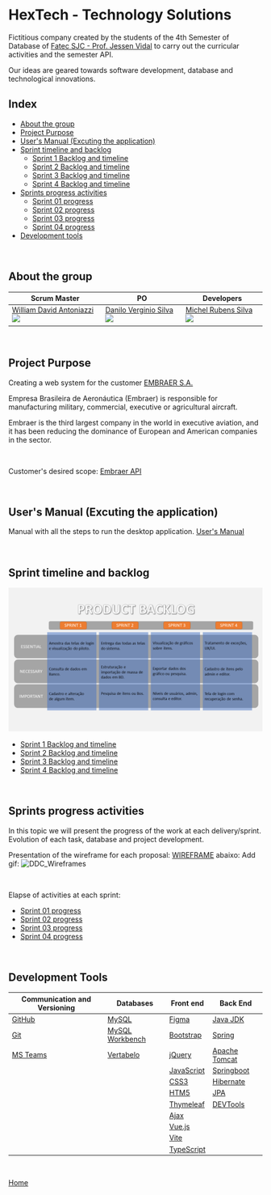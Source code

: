 # HexTech - Technology Solutions

Fictitious company created by the students of the 4th Semester of Database of [Fatec SJC - Prof. Jessen Vidal](https://fatecsjc-prd.azurewebsites.net/suporte-moodle.php "Fatec SJC - Prof. Jessen Vidal") to carry out the curricular activities and the semester API.

Our ideas are geared towards software development, database and technological innovations.
<br />


<h2>Index</h2>

- [About the group](#about-the-group)
- [Project Purpose](#project-purpose)
- [User's Manual (Excuting the application)](#users-manual-excuting-the-application)
- [Sprint timeline and backlog](#sprint-timeline-and-backlog)
    - [Sprint 1 Backlog and timeline](readme_pages/sprint01_backlog_burndown.md)
    - [Sprint 2 Backlog and timeline](readme_pages/sprint02_backlog_burndown.md)
    - [Sprint 3 Backlog and timeline](readme_pages/sprint03_backlog_burndown.md)
    - [Sprint 4 Backlog and timeline](readme_pages/sprint04_backlog_burndown.md)
- [Sprints progress activities](#sprint-progress-activities)
    - [Sprint 01 progress](readme_pages/sprint01_atividades_entrega.md)
    - [Sprint 02 progress](readme_pages/sprint02_atividades_entrega.md)
    - [Sprint 03 progress](readme_pages/sprint03_atividades_entrega.md)
    - [Sprint 04 progress](readme_pages/sprint04_atividades_entrega.md)
- [Development tools](#development-tools)

<br />


<h2>About the group</h2>

| Scrum Master | PO | Developers | 
| ------------------- | ------------------- |  ------------------- | 
| [William David Antoniazzi](mailto:william.antoniazzi@fatec.sp.gov.br "William David Antoniazzi") <a href="https://www.linkedin.com/in/williamantoniazzi/" target="_blank"><img src="https://cdn-icons-png.flaticon.com/512/174/174857.png" width="15" /></a> | [Danilo Verginio Silva](mailto:danilo.silva210b@fatec.sp.gov.br "Danilo Verginio Silva") <a href="https://www.linkedin.com/in/daniloverginio" target="_blank"><img src="https://cdn-icons-png.flaticon.com/512/174/174857.png" width="15" /></a> | [Michel Rubens Silva](mailto:michel.silva33@fatec.sp.gov.br "Michel Rubens Silva") <a href="https://www.linkedin.com/in/michelrubens/" target="_blank"><img src="https://cdn-icons-png.flaticon.com/512/174/174857.png" width="15" /></a> |

<br />


<h2>Project Purpose</h2>

Creating a web system for the customer [EMBRAER S.A.](https://www.embraer.com.br/ "EMBRAER S.A.")

Empresa Brasileira de Aeronáutica (Embraer) is responsible for manufacturing military, commercial, executive or agricultural aircraft.

Embraer is the third largest company in the world in executive aviation, and it has been reducing the dominance of European and American companies in the sector.

<br />

Customer's desired scope: [Embraer API](./api_project_Embraer/%5BAC%20Config%20Control%5D%20Proposta%20FATEC%202023-1_rev1_0.docx)

<br />


<h2>User's Manual (Excuting the application)</h2>

Manual with all the steps to run the desktop application.
[User's Manual](./readme_documents/user_manual/user_manual.md "User's Manual")

<br />


<h2>Sprint timeline and backlog</h2>

![Backlog_do_Produto](./readme_documents/sprintslogs/product_backlog.png "Backlog do Produto")

- [Sprint 1 Backlog and timeline](readme_pages/sprint01_backlog_burndown.md)
- [Sprint 2 Backlog and timeline](readme_pages/sprint02_backlog_burndown.md)
- [Sprint 3 Backlog and timeline](readme_pages/sprint03_backlog_burndown.md)
- [Sprint 4 Backlog and timeline](readme_pages/sprint04_backlog_burndown.md)

<br />


<h2>Sprints progress activities</h2>
In this topic we will present the progress of the work at each delivery/sprint. Evolution of each task, database and project development.

<br />

Presentation of the wireframe for each proposal: [WIREFRAME](documents/wireframe_sprint1.pdf "Wireframe_PDF") abaixo:
Add gif: ![](../docsandimages/DDC_TECSUS_Wireframes.gif "DDC_Wireframes")


<br />

Elapse of activities at each sprint:

- [Sprint 01 progress](readme_pages/sprint01_atividades_entrega.md)
- [Sprint 02 progress](readme_pages/sprint02_atividades_entrega.md)
- [Sprint 03 progress](readme_pages/sprint03_atividades_entrega.md)
- [Sprint 04 progress](readme_pages/sprint04_atividades_entrega.md)

<br />


<h2>Development Tools</h2>

| Communication and Versioning | Databases | Front end | Back End |
| --- | --- | --- | --- |
| [GitHub](https://github.com/) | [MySQL](https://dev.mysql.com/downloads/mysql/ "MySQL Community") | [Figma](https://www.figma.com/ "Figma") | [Java JDK](https://www.oracle.com/br/java/technologies/javase/jdk11-archive-downloads.html "Java JDK") |
| [Git](https://git-scm.com/download/win) | [MySQL Workbench](https://www.mysql.com/products/workbench/ "MySQL Workbench") | [Bootstrap](https://getbootstrap.com/ "Bootstrap") | [Spring](https://start.spring.io/ "Spring") |
| [MS Teams](http://https://www.microsoft.com/pt-br/microsoft-teams/log-in "MS Teams") | [Vertabelo](https://vertabelo.com/ "Vertabelo") | [jQuery](https://jquery.com/ "jQuery") | [Apache Tomcat](https://tomcat.apache.org/ "Apache Tomcat") |
| | | [JavaScript](https://www.javascript.com/ "JavaScript") | [Springboot](https://spring.io/projects/spring-boot "Springboot") |
| | | [CSS3](https://www.w3schools.com/css/ "CSS3") | [Hibernate](https://hibernate.org/ "Hibernate") |
| | | [HTM5](https://www.w3c.br/pub/Cursos/CursoHTML5/html5-web.pdf "HTML5") | [JPA](https://www.ibm.com/docs/pt-br/was/8.5.5?topic=SSEQTP_8.5.5/com.ibm.websphere.nd.multiplatform.doc/ae/cejb_persistence.html "Java JPA") |
| | | [Thymeleaf](https://www.thymeleaf.org/ "Thymeleaf") | [DEVTools](https://docs.spring.io/spring-boot/docs/1.5.16.RELEASE/reference/html/using-boot-devtools.html "DEVTools") |
| | | [Ajax](https://www.w3schools.com/xml/ajax_intro.asp "AJAX") | |
| | | [Vue.js](https://vuejs.org/) | |
| | | [Vite](https://vitejs.dev/) | |
| | | [TypeScript](https://www.typescriptlang.org/) | |

<br/>

[Home](#hextech---technology-solutions)

<br/>
